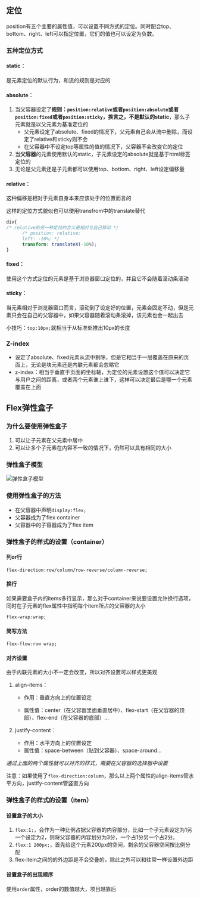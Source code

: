 ## 定位

position有五个主要的属性值，可以设置不同方式的定位。同时配合top、bottom、right、left可以指定位置，它们的值也可以设定为负数。

### 五种定位方式

#### static：

是元素定位的默认行为，和流的规则是对应的

#### absolute：

1. 当父容器设定了**规则：`position:relative`或者`position:absolute`或者`position:fixed`或者`position:sticky`，换言之，不是默认的static**，那么子元素就是以父元素为基准定位的
   - 父元素设定了absolute、fixed的情况下，父元素自己会从流中删除，而设定了relative和sticky则不会
   - 在父容器中不设定top等属性的值的情况下，父容器不会改变它的定位
2. 当**父容器**的元素使用默认的static，子元素设定的absolute就是基于html标签定位的
3. 无论是父元素还是子元素都可以使用top、bottom、right、left设定偏移量

#### relative：

这种偏移是相对于元素自身本来应该处于的位置而言的

这样的定位方式貌似也可以使用transfrom中的translate替代

```css
div{
/* relative的另一种定位的含义是相对与自己移动 */
      /* position: relative;
      left: -10%; */
      transform: translateX(-10%);
}
```



#### fixed：

使用这个方式定位的元素是基于浏览器窗口定位的，并且它不会随着滚动条滚动

#### sticky：

当元素相对于浏览器窗口而言，滚动到了设定好的位置，元素会固定不动，但是元素只会在自己的父容器中，如果父容器随着滚动条滚掉，该元素也会一起出去

小技巧：`top:10px;`就相当于从标准处推出10px的长度

### Z-index

* 设定了absolute、fixed元素从流中剔除，但是它相当于一层覆盖在原来的页面上，无论是块元素还是内联元素都会忽略它
* z-index：相当于垂直于页面的坐标轴，为定位的元素设置这个值可以决定它与用户之间的距离，或者两个元素谁上谁下，这样可以决定最后是哪一个元素覆盖在上面

## Flex弹性盒子

### 为什么要使用弹性盒子

1. 可以让子元素在父元素中居中
2. 可以让多个子元素在内容不一致的情况下，仍然可以具有相同的大小

### 弹性盒子模型

![弹性盒子模型](E:\typora_space\images\弹性盒子)

### 使用弹性盒子的方法

- 在父容器中声明`display:flex;`
- 父容器成为了flex container
- 父容器中的子容器成为了flex item

### 弹性盒子的样式的设置（container）

#### 列or行

`flex-direction:row/column/row-reverse/column-reverse;`

#### 换行

如果需要盒子内的items多行显示，那么对于container来说要设置允许换行选项，同时在子元素的flex属性中指明每个item所占的父容器的大小

`flex-wrap:wrap;`

#### 简写方法

`flex-flow:row wrap;`

#### 对齐设置

由于内联元素的大小不一定会改变，所以对齐设置可以样式更美观

1. align-items：

   - 作用：垂直方向上的位置设定

   - 属性值：center（在父容器里面垂直居中）、flex-start（在父容器的顶部）、flex-end（在父容器的底部）...

2. justify-content：
   - 作用：水平方向上的位置设定
   - 属性值：space-between（贴到父容器）、space-around...

*通过上面的两个属性就可以对齐的样式，需要在父容器的选择器中设置*

注意：如果使用了`flex-direction:column`，那么以上两个属性的align-items管水平方向，justify-content管竖直方向

### 弹性盒子的样式的设置（item）

#### 设置盒子的大小

1. `flex:1;`，会作为一种比例占据父容器的内容部分，比如一个子元素设定为1另一个设定为2，则将父容器的内容划分为3分，一个占1分另一个占2分。
2. `flex:1 200px;`，首先给这个元素200px的空间，剩余的父容器空间按比例分配
3. flex-item之间的的外边距是不会交叠的，除此之外可以和往常一样设置外边距

#### 设置盒子的出现顺序

使用`order`属性，order的数值越大，项目越靠后